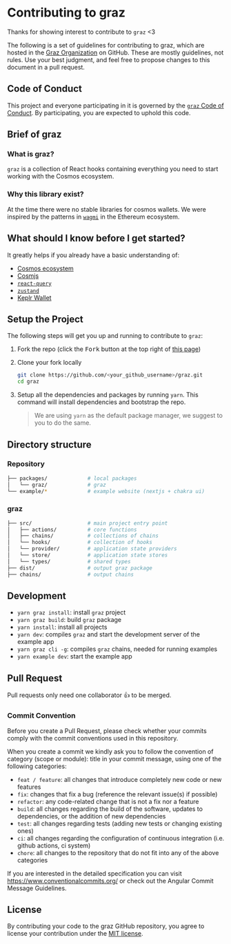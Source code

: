 # Contributing to graz

Thanks for showing interest to contribute to `graz` <3

The following is a set of guidelines for contributing to graz, which are hosted in the [Graz Organization](https://github.com/graz-sh) on GitHub. These are mostly guidelines, not rules. Use your best judgment, and feel free to propose changes to this document in a pull request.

## Code of Conduct

This project and everyone participating in it is governed by the [`graz` Code of Conduct](./CODE_OF_CONDUCT.md). By participating, you are expected to uphold this code.

## Brief of graz

### What is graz?

`graz` is a collection of React hooks containing everything you need to start working with the Cosmos ecosystem.

### Why this library exist?

At the time there were no stable libraries for cosmos wallets. We were inspired by the patterns in [`wagmi`](https://wagmi.sh) in the Ethereum ecosystem.

## What should I know before I get started?

It greatly helps if you already have a basic understanding of:

- [Cosmos ecosystem](https://cosmos.network/)
- [Cosmjs](https://cosmos.github.io/cosmjs/)
- [`react-query`](https://react-query.tanstack.com/)
- [`zustand`](https://github.com/pmndrs/zustand)
- [Keplr Wallet](https://docs.keplr.app)

## Setup the Project

The following steps will get you up and running to contribute to `graz`:

1. Fork the repo (click the <kbd>Fork</kbd> button at the top right of [this page](https://github.com/graz-sh/graz))

2. Clone your fork locally

   ```sh
   git clone https://github.com/<your_github_username>/graz.git
   cd graz
   ```

3. Setup all the dependencies and packages by running `yarn`. This command will install dependencies and bootstrap the repo.
   > We are using `yarn` as the default package manager, we suggest to you to do the same.

## Directory structure

### Repository

```sh
├── packages/             # local packages
│   └── graz/             # graz
└── example/*             # example website (nextjs + chakra ui)
```

### graz

```sh
├── src/                  # main project entry point
│   ├── actions/          # core functions
│   ├── chains/           # collections of chains
│   └── hooks/            # collection of hooks
│   └── provider/         # application state providers
│   └── store/            # application state stores
│   └── types/            # shared types
├── dist/                 # output graz package
├── chains/               # output chains
```

## Development

- `yarn graz install`: install `graz` project
- `yarn graz build`: build `graz` package
- `yarn install`: install all projects
- `yarn dev`: compiles `graz` and start the development server of the example app
- `yarn graz cli -g`: compiles `graz` chains, needed for running examples
- `yarn example dev`: start the example app

## Pull Request

Pull requests only need one collaborator 👍 to be merged.

### Commit Convention

Before you create a Pull Request, please check whether your commits comply with the commit conventions used in this repository.

When you create a commit we kindly ask you to follow the convention of category (scope or module): title in your commit message, using one of the following categories:

- `feat / feature`: all changes that introduce completely new code or new features
- `fix`: changes that fix a bug (reference the relevant issue(s) if possible)
- `refactor`: any code-related change that is not a fix nor a feature
- `build`: all changes regarding the build of the software, updates to dependencies, or the addition of new dependencies
- `test`: all changes regarding tests (adding new tests or changing existing ones)
- `ci`: all changes regarding the configuration of continuous integration (i.e. github actions, ci system)
- `chore`: all changes to the repository that do not fit into any of the above categories

If you are interested in the detailed specification you can visit https://www.conventionalcommits.org/ or check out the Angular Commit Message Guidelines.

## License

By contributing your code to the graz GitHub repository, you agree to license your contribution under the [MIT license](./LICENSE).
